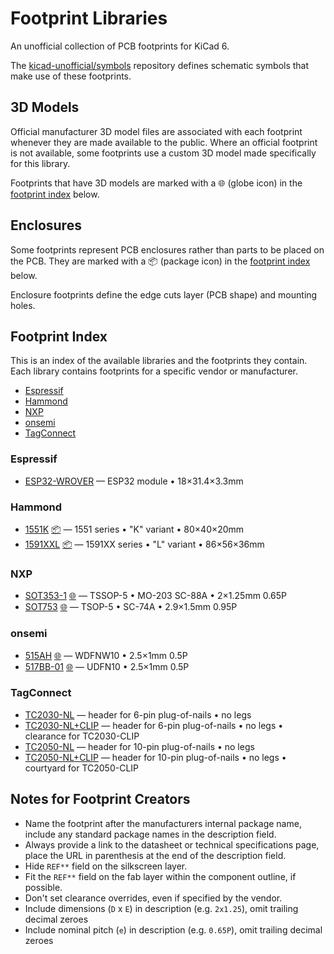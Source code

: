 
<!-- THIS FILE IS AUTOMATICALLY GENERATED. DO NOT EDIT! -->

# Footprint Libraries

An unofficial collection of PCB footprints for KiCad 6.

The [kicad-unofficial/symbols] repository defines schematic symbols that make
use of these footprints.

## 3D Models

Official manufacturer 3D model files are associated with each footprint whenever
they are made available to the public. Where an official footprint is not
available, some footprints use a custom 3D model made specifically for this
library.

Footprints that have 3D models are marked with a 🌐 (globe icon) in the
[footprint index] below.

## Enclosures

Some footprints represent PCB enclosures rather than parts to be placed on the
PCB. They are marked with a 📦 (package icon) in the [footprint index] below.

Enclosure footprints define the edge cuts layer (PCB shape) and mounting holes.

## Footprint Index

This is an index of the available libraries and the footprints they contain.
Each library contains footprints for a specific vendor or manufacturer.

- [Espressif](#espressif)
- [Hammond](#hammond)
- [NXP](#nxp)
- [onsemi](#onsemi)
- [TagConnect](#tagconnect)

### Espressif

- <a id="ESP32-WROVER">[ESP32-WROVER](https://www.espressif.com/sites/default/files/documentation/esp32-wrover-e_esp32-wrover-ie_datasheet_en.pdf) &mdash; ESP32 module • 18×31.4×3.3mm

### Hammond

- <a id="Hammond_1551K">[1551K](https://www.hammfg.com/electronics/small-case/plastic/1551) [📦](#enclosures 'PCB Enclosure') &mdash; 1551 series  • "K" variant • 80×40×20mm
- <a id="Hammond_1591XXL">[1591XXL](https://www.hammfg.com/electronics/small-case/plastic/1591xx) [📦](#enclosures 'PCB Enclosure') &mdash; 1591XX series  • "L" variant • 86×56×36mm

### NXP

- <a id="NXP_SOT353-1">[SOT353-1](https://www.nexperia.com/packages/SOT353-1.html) [🌐](#3d-models 'Has 3D Model') &mdash; TSSOP-5 • MO-203 SC-88A • 2×1.25mm 0.65P
- <a id="NXP_SOT753">[SOT753](https://www.nxp.com/packages/SOT753.html) [🌐](#3d-models 'Has 3D Model') &mdash; TSOP-5 • SC-74A • 2.9×1.5mm 0.95P

### onsemi

- <a id="onsemi_515AH">[515AH](https://www.onsemi.com/pub/Collateral/515AH.PDF) [🌐](#3d-models 'Has 3D Model') &mdash; WDFNW10 • 2.5×1mm 0.5P
- <a id="onsemi_517BB-01">[517BB-01](https://www.onsemi.com/pub/Collateral/517BB.PDF) [🌐](#3d-models 'Has 3D Model') &mdash; UDFN10 • 2.5×1mm 0.5P

### TagConnect

- <a id="TagConnect_TC2030-NL">[TC2030-NL](https://www.tag-connect.com/wp-content/uploads/bsk-pdf-manager/2019/12/TC2030-IDC-NL-Datasheet-Rev-B.pdf) &mdash; header for 6-pin plug-of-nails • no legs
- <a id="TagConnect_TC2030-NL+CLIP">[TC2030-NL+CLIP](https://www.tag-connect.com/wp-content/uploads/bsk-pdf-manager/2019/12/TC2030-IDC-NL-Datasheet-Rev-B.pdf) &mdash; header for 6-pin plug-of-nails • no legs • clearance for TC2030-CLIP
- <a id="TagConnect_TC2050-NL">[TC2050-NL](https://www.tag-connect.com/wp-content/uploads/bsk-pdf-manager/TC2050-IDC-NL_Datasheet_8.pdf) &mdash; header for 10-pin plug-of-nails • no legs
- <a id="TagConnect_TC2050-NL+CLIP">[TC2050-NL+CLIP](https://www.tag-connect.com/wp-content/uploads/bsk-pdf-manager/TC2050-IDC-NL_Datasheet_8.pdf) &mdash; header for 10-pin plug-of-nails • no legs • courtyard for TC2050-CLIP

## Notes for Footprint Creators

- Name the footprint after the manufacturers internal package name, include any
  standard package names in the description field.
- Always provide a link to the datasheet or technical specifications page, place the URL in parenthesis at the end of the description field.
- Hide `REF**` field on the silkscreen layer.
- Fit the `REF**` field on the fab layer within the component outline, if possible.
- Don't set clearance overrides, even if specified by the vendor.
- Include dimensions (`D` x `E`) in description (e.g. `2x1.25`), omit trailing decimal zeroes
- Include nominal pitch (`e`) in description (e.g. `0.65P`), omit trailing decimal zeroes

<!-- references -->

[kicad-unofficial/symbols]: https://github.com/kicad-unofficial/symbols

[footprint index]: #footprint-index

